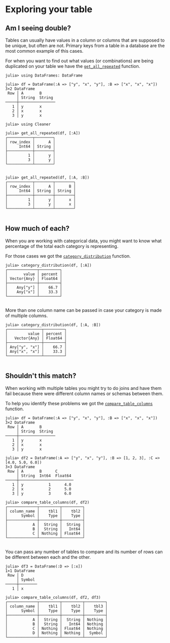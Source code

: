 # Exploring your table

## Am I seeing double?

Tables can usually have values in a column or columns that are supposed to be unique, but often are not.
Primary keys from a table in a database are the most common example of this cases.

For when you want to find out what values (or combinations) are being duplicated on your table we have
the [`get_all_repeated`](@ref) function.

```jldoctest explore
julia> using DataFrames: DataFrame

julia> df = DataFrame(:A => ["y", "x", "y"], :B => ["x", "x", "x"]) 
3×2 DataFrame
 Row │ A       B
     │ String  String
─────┼────────────────
   1 │ y       x
   2 │ x       x
   3 │ y       x

julia> using Cleaner

julia> get_all_repeated(df, [:A])
┌───────────┬────────┐
│ row_index │      A │
│     Int64 │ String │
├───────────┼────────┤
│         1 │      y │
│         3 │      y │
└───────────┴────────┘


julia> get_all_repeated(df, [:A, :B])
┌───────────┬────────┬────────┐
│ row_index │      A │      B │
│     Int64 │ String │ String │
├───────────┼────────┼────────┤
│         1 │      y │      x │
│         3 │      y │      x │
└───────────┴────────┴────────┘


```

## How much of each?

When you are working with categorical data, you might want to know what percentage of the total each
category is representing.

For those cases we got the [`category_distribution`](@ref) function.

```jldoctest explore
julia> category_distribution(df, [:A])
┌─────────────┬─────────┐
│       value │ percent │
│ Vector{Any} │ Float64 │
├─────────────┼─────────┤
│    Any["y"] │    66.7 │
│    Any["x"] │    33.3 │
└─────────────┴─────────┘


```

More than one column name can be passed in case your category is made of multiple columns.

```jldoctest explore
julia> category_distribution(df, [:A, :B])
┌───────────────┬─────────┐
│         value │ percent │
│   Vector{Any} │ Float64 │
├───────────────┼─────────┤
│ Any["y", "x"] │    66.7 │
│ Any["x", "x"] │    33.3 │
└───────────────┴─────────┘


```

## Shouldn't this match?

When working with multiple tables you might try to do joins and have them fail
because there were different column names or schemas between them.

To help you identify these problems we got the [`compare_table_columns`](@ref) function.

```jldoctest explore
julia> df = DataFrame(:A => ["y", "x", "y"], :B => ["x", "x", "x"])
3×2 DataFrame
 Row │ A       B
     │ String  String
─────┼────────────────
   1 │ y       x
   2 │ x       x
   3 │ y       x

julia> df2 = DataFrame(:A => ["y", "x", "y"], :B => [1, 2, 3], :C => [4.0, 5.0, 6.0])
3×3 DataFrame
 Row │ A       B      C
     │ String  Int64  Float64
─────┼────────────────────────
   1 │ y           1      4.0
   2 │ x           2      5.0
   3 │ y           3      6.0

julia> compare_table_columns(df, df2)
┌─────────────┬─────────┬─────────┐
│ column_name │    tbl1 │    tbl2 │
│      Symbol │    Type │    Type │
├─────────────┼─────────┼─────────┤
│           A │  String │  String │
│           B │  String │   Int64 │
│           C │ Nothing │ Float64 │
└─────────────┴─────────┴─────────┘


```

You can pass any number of tables to compare and its number of rows can be different between
each and the other.

```jldoctest explore
julia> df3 = DataFrame(:D => [:x])
1×1 DataFrame
 Row │ D
     │ Symbol
─────┼────────
   1 │ x

julia> compare_table_columns(df, df2, df3)
┌─────────────┬─────────┬─────────┬─────────┐
│ column_name │    tbl1 │    tbl2 │    tbl3 │
│      Symbol │    Type │    Type │    Type │
├─────────────┼─────────┼─────────┼─────────┤
│           A │  String │  String │ Nothing │
│           B │  String │   Int64 │ Nothing │
│           C │ Nothing │ Float64 │ Nothing │
│           D │ Nothing │ Nothing │  Symbol │
└─────────────┴─────────┴─────────┴─────────┘


```

